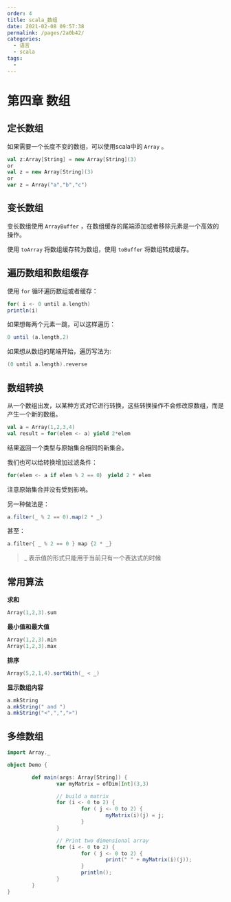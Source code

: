 ```yaml
---
order: 4
title: scala_数组
date: 2021-02-08 09:57:38
permalink: /pages/2a0b42/
categories: 
  - 语言
  - scala
tags: 
  - 
---
```


# 第四章 数组

## 定长数组

如果需要一个长度不变的数组，可以使用scala中的 `Array` 。

```scala
val z:Array[String] = new Array[String](3)
or
val z = new Array[String](3)
or
var z = Array("a","b","c")
```

## 变长数组

变长数组使用 `ArrayBuffer` ，在数组缓存的尾端添加或者移除元素是一个高效的操作。

使用 `toArray` 将数组缓存转为数组，使用 `toBuffer` 将数组转成缓存。

## 遍历数组和数组缓存

使用 `for` 循环遍历数组或者缓存：

```scala
for( i <- 0 until a.length)
println(i)
```

如果想每两个元素一跳，可以这样遍历：

```scala
0 until (a.length,2)
```

如果想从数组的尾端开始，遍历写法为:

```scala
(0 until a.length).reverse
```

## 数组转换

从一个数组出发，以某种方式对它进行转换，这些转换操作不会修改原数组，而是产生一个新的数组。

```scala
val a = Array(1,2,3,4)
val result = for(elem <- a) yield 2*elem
```

结果返回一个类型与原始集合相同的新集合。

我们也可以给转换增加过滤条件：

```scala
for(elem <- a if elem % 2 == 0） yield 2 * elem
```

注意原始集合并没有受到影响。

另一种做法是：

```scala
a.filter(_ % 2 == 0).map(2 * _)
```

甚至：

```scala
a.filter{ _ % 2 == 0 } map {2 * _}
```

> _ 表示值的形式只能用于当前只有一个表达式的时候

## 常用算法

**求和**

```scala
Array(1,2,3).sum
```

**最小值和最大值**

```scala
Array(1,2,3).min
Array(1,2,3).max
```

**排序**

```scala
Array(5,2,1,4).sortWith(_ < _)
```

**显示数组内容**

```scala
a.mkString
a.mkString(" and ")
a.mkString("<",",",">")
```

## 多维数组

```scala
import Array._

object Demo {

        def main(args: Array[String]) {
                var myMatrix = ofDim[Int](3,3)

                // build a matrix
                for (i <- 0 to 2) {
                        for ( j <- 0 to 2) {
                                myMatrix(i)(j) = j;
                        }
                }

                // Print two dimensional array
                for (i <- 0 to 2) {
                        for ( j <- 0 to 2) {
                                print(" " + myMatrix(i)(j));
                        }
                        println();
                }
        }
}
```